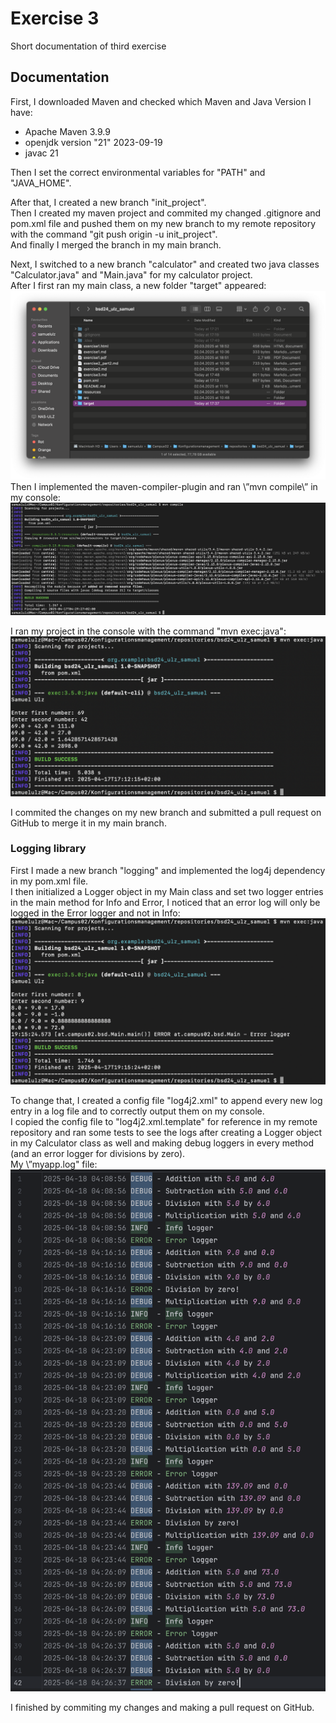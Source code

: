 # Exercise 3

Short documentation of third exercise

## Documentation

First, I downloaded Maven and checked which Maven and Java Version I have:
- Apache Maven 3.9.9
- openjdk version \"21\" 2023-09-19
- javac 21

Then I set the correct environmental variables for \"PATH\" and \"JAVA_HOME\".

After that, I created a new branch \"init_project\".  
Then I created my maven project and commited my changed .gitignore and pom.xml file and pushed them on my new branch to my remote repository with the command \"git push origin -u init_project\".   
And finally I merged the branch in my main branch.  

Next, I switched to a new branch \"calculator\" and created two java classes \"Calculator.java\" and \"Main.java\" for my calculator project.  
After I first ran my main class, a new folder \"target\" appeared:
![My local repository](resources/images/ex3_1.png)  
Then I implemented the maven-compiler-plugin and ran \”mvn compile\” in my console:
![mvn compile command](resources/images/ex3_2.png)  

I ran my project in the console with the command \"mvn exec:java\":
![mvn exec:java](resources/images/ex3_3.png)  

I commited the changes on my new branch and submitted a pull request on GitHub to merge it in my main branch.  

### Logging library

First I made a new branch \"logging\" and implemented the log4j dependency in my pom.xml file.  
I then initialized a Logger object in my Main class and set two logger entries in the main method for Info and Error, I noticed that an error log will only be logged in the Error logger and not in Info:  
![error log](resources/images/ex3_4.png)  

To change that, I created a config file \"log4j2.xml\" to append every new log entry in a log file and to correctly output them on my console.  
I copied the config file to \"log4j2.xml.template\" for reference in my remote repository and ran some tests to see the logs after creating a Logger object in my Calculator class as well and making debug loggers in every method (and an error logger for divisions by zero).  
My \”myapp.log\" file:  
![myapp.log file](resources/images/ex3_5.png)  

I finished by commiting my changes and making a pull request on GitHub.
